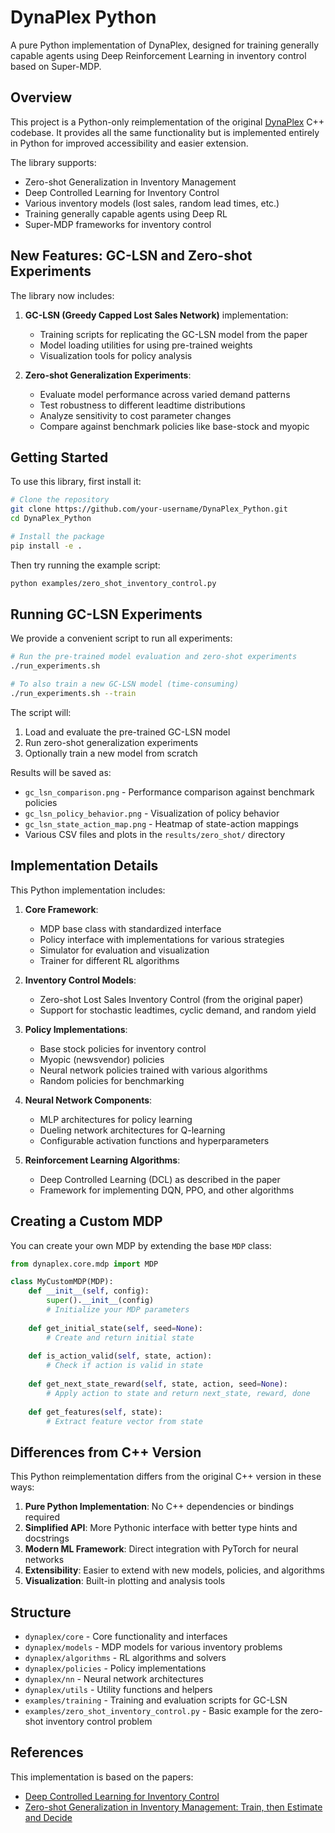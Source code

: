 # DynaPlex Python

A pure Python implementation of DynaPlex, designed for training generally capable agents using Deep Reinforcement Learning in inventory control based on Super-MDP.

## Overview

This project is a Python-only reimplementation of the original [DynaPlex](https://github.com/DynaPlex/DynaPlex) C++ codebase. It provides all the same functionality but is implemented entirely in Python for improved accessibility and easier extension.

The library supports:

- Zero-shot Generalization in Inventory Management
- Deep Controlled Learning for Inventory Control
- Various inventory models (lost sales, random lead times, etc.)
- Training generally capable agents using Deep RL
- Super-MDP frameworks for inventory control

## New Features: GC-LSN and Zero-shot Experiments

The library now includes:

1. **GC-LSN (Greedy Capped Lost Sales Network)** implementation:
   - Training scripts for replicating the GC-LSN model from the paper
   - Model loading utilities for using pre-trained weights
   - Visualization tools for policy analysis

2. **Zero-shot Generalization Experiments**:
   - Evaluate model performance across varied demand patterns
   - Test robustness to different leadtime distributions
   - Analyze sensitivity to cost parameter changes
   - Compare against benchmark policies like base-stock and myopic

## Getting Started

To use this library, first install it:

```bash
# Clone the repository
git clone https://github.com/your-username/DynaPlex_Python.git
cd DynaPlex_Python

# Install the package
pip install -e .
```

Then try running the example script:

```bash
python examples/zero_shot_inventory_control.py
```

## Running GC-LSN Experiments

We provide a convenient script to run all experiments:

```bash
# Run the pre-trained model evaluation and zero-shot experiments
./run_experiments.sh

# To also train a new GC-LSN model (time-consuming)
./run_experiments.sh --train
```

The script will:
1. Load and evaluate the pre-trained GC-LSN model
2. Run zero-shot generalization experiments
3. Optionally train a new model from scratch

Results will be saved as:
- `gc_lsn_comparison.png` - Performance comparison against benchmark policies
- `gc_lsn_policy_behavior.png` - Visualization of policy behavior
- `gc_lsn_state_action_map.png` - Heatmap of state-action mappings
- Various CSV files and plots in the `results/zero_shot/` directory

## Implementation Details

This Python implementation includes:

1. **Core Framework**:
   - MDP base class with standardized interface
   - Policy interface with implementations for various strategies
   - Simulator for evaluation and visualization
   - Trainer for different RL algorithms

2. **Inventory Control Models**:
   - Zero-shot Lost Sales Inventory Control (from the original paper)
   - Support for stochastic leadtimes, cyclic demand, and random yield

3. **Policy Implementations**:
   - Base stock policies for inventory control
   - Myopic (newsvendor) policies
   - Neural network policies trained with various algorithms
   - Random policies for benchmarking

4. **Neural Network Components**:
   - MLP architectures for policy learning
   - Dueling network architectures for Q-learning
   - Configurable activation functions and hyperparameters

5. **Reinforcement Learning Algorithms**:
   - Deep Controlled Learning (DCL) as described in the paper
   - Framework for implementing DQN, PPO, and other algorithms

## Creating a Custom MDP

You can create your own MDP by extending the base `MDP` class:

```python
from dynaplex.core.mdp import MDP

class MyCustomMDP(MDP):
    def __init__(self, config):
        super().__init__(config)
        # Initialize your MDP parameters
        
    def get_initial_state(self, seed=None):
        # Create and return initial state
        
    def is_action_valid(self, state, action):
        # Check if action is valid in state
        
    def get_next_state_reward(self, state, action, seed=None):
        # Apply action to state and return next_state, reward, done
        
    def get_features(self, state):
        # Extract feature vector from state
```

## Differences from C++ Version

This Python reimplementation differs from the original C++ version in these ways:

1. **Pure Python Implementation**: No C++ dependencies or bindings required
2. **Simplified API**: More Pythonic interface with better type hints and docstrings
3. **Modern ML Framework**: Direct integration with PyTorch for neural networks
4. **Extensibility**: Easier to extend with new models, policies, and algorithms
5. **Visualization**: Built-in plotting and analysis tools

## Structure

- `dynaplex/core` - Core functionality and interfaces
- `dynaplex/models` - MDP models for various inventory problems
- `dynaplex/algorithms` - RL algorithms and solvers
- `dynaplex/policies` - Policy implementations
- `dynaplex/nn` - Neural network architectures
- `dynaplex/utils` - Utility functions and helpers
- `examples/training` - Training and evaluation scripts for GC-LSN
- `examples/zero_shot_inventory_control.py` - Basic example for the zero-shot inventory control problem

## References

This implementation is based on the papers:
- [Deep Controlled Learning for Inventory Control](https://www.sciencedirect.com/science/article/pii/S0377221725000463)
- [Zero-shot Generalization in Inventory Management: Train, then Estimate and Decide](https://arxiv.org/abs/2411.00515) 